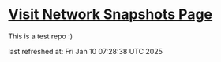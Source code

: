 # [Visit Network Snapshots Page](https://brendancoughlan5.github.io/test-github-page/)

This is a test repo :)

last refreshed at: Fri Jan 10 07:28:38 UTC 2025
